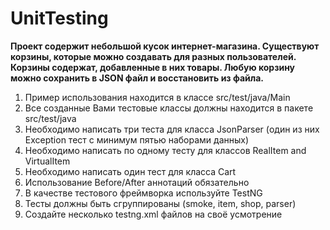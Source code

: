 # UnitTesting

**Проект содержит небольшой кусок интернет-магазина. Существуют корзины, которые можно создавать для разных
пользователей. Корзины содержат, добавленные в них товары. Любую корзину можно сохранить в JSON файл и восстановить из файла.**

1. Пример использования находится в классе src/test/java/Main
2. Все созданные Вами тестовые классы должны находится в пакете src/test/java
3. Необходимо написать три теста для класса JsonParser (один из них Exception тест с минимум пятью наборами данных)
4. Необходимо написать по одному тесту для классов RealItem and VirtualItem
5. Необходимо написать один тест для класса Cart
6. Использование Before/After аннотаций обязательно
7. В качестве тестового фреймворка используйте TestNG
8. Тесты должны быть сгруппированы (smoke, item, shop, parser)
9. Создайте несколько testng.xml файлов на своё усмотрение